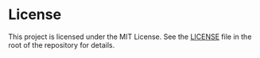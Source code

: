 # License

This project is licensed under the MIT License.  See the [LICENSE](LICENSE) file in the root of the repository for details.
